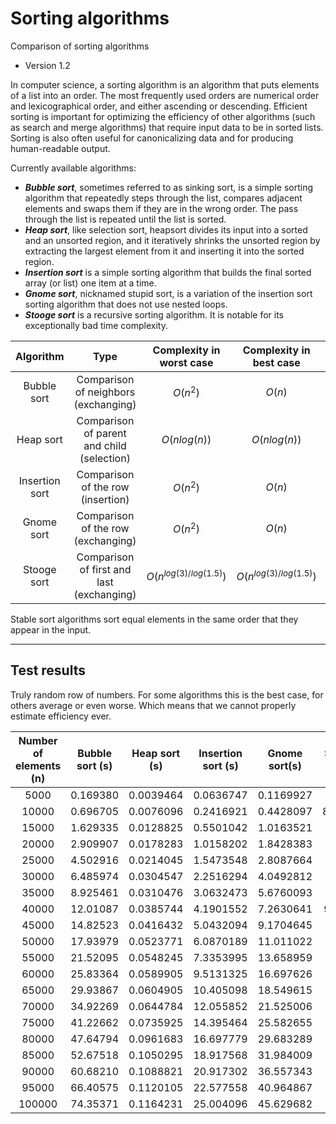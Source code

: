 # Sorting algorithms
Comparison of sorting algorithms

* Version 1.2

In computer science, a sorting algorithm is an algorithm that puts elements of a list into an order. The most frequently used orders are numerical order and lexicographical order, and either ascending or descending. Efficient sorting is important for optimizing the efficiency of other algorithms (such as search and merge algorithms) that require input data to be in sorted lists. Sorting is also often useful for canonicalizing data and for producing human-readable output.

Currently available algorithms:

* <b><em>Bubble sort</em></b>, sometimes referred to as sinking sort, is a simple sorting algorithm that repeatedly steps through the list, compares adjacent elements and swaps them if they are in the wrong order. The pass through the list is repeated until the list is sorted.
* <b><em>Heap sort</em></b>, like selection sort, heapsort divides its input into a sorted and an unsorted region, and it iteratively shrinks the unsorted region by extracting the largest element from it and inserting it into the sorted region.
* <b><em>Insertion sort</em></b> is a simple sorting algorithm that builds the final sorted array (or list) one item at a time.
* <b><em>Gnome sort</em></b>, nicknamed stupid sort, is a variation of the insertion sort sorting algorithm that does not use nested loops.
* <b><em>Stooge sort</em></b> is a recursive sorting algorithm. It is notable for its exceptionally bad time complexity.


|Algorithm|Type|Complexity in worst case|Complexity in best case|Stable|
|:---:|:---:|:---:|:---:|:---:|
|Bubble sort|Comparison of neighbors (exchanging)|$$O(n^2)$$|$$O(n)$$|Yes|
|Heap sort|Comparison of parent and child (selection)|$$O(n log(n))$$|$$O(n log(n))$$|No|
|Insertion sort|Comparison of the row (insertion)|$$O(n^2)$$|$$O(n)$$|Yes|
|Gnome sort|Comparison of the row (exchanging)|$$O(n^2)$$|$$O(n)$$|Yes|
|Stooge sort|Comparison of first and last (exchanging)|$$O(n^{log(3)/log(1.5)})$$|$$O(n^{log(3)/log(1.5)})$$|No|

Stable sort algorithms sort equal elements in the same order that they appear in the input.

---
## Test results
Truly random row of numbers. For some algorithms this is the best case, for others average or even worse. Which means that we cannot properly estimate efficiency ever. 

|Number of elements (n)|Bubble sort (s)|Heap sort (s)|Insertion sort (s)|Gnome sort(s)|Stooge sort (s)|
|:---:|:---:|:---:|:---:|:---:|:---:|
|5000  |0.169380|0.0039464|0.0636747|0.1169927|95.104169|
|10000 |0.696705|0.0076096|0.2416921|0.4428097|889.781318|
|15000 |1.629335|0.0128825|0.5501042|1.0163521|9000|
|20000 |2.909907|0.0178283|1.0158202|1.8428383|90000|
|25000 |4.502916|0.0214045|1.5473548|2.8087664|900000|
|30000 |6.485974|0.0304547|2.2516294|4.0492812|9000000|
|35000 |8.925461|0.0310476|3.0632473|5.6760093|90000000|
|40000 |12.01087|0.0385744|4.1901552|7.2630641|900000000|
|45000 |14.82523|0.0416432|5.0432094|9.1704645|-|
|50000 |17.93979|0.0523771|6.0870189|11.011022|-|
|55000 |21.52095|0.0548245|7.3353995|13.658959|-|
|60000 |25.83364|0.0589905|9.5131325|16.697626|-|
|65000 |29.93867|0.0604905|10.405098|18.549615|-|
|70000 |34.92269|0.0644784|12.055852|21.525006|-|
|75000 |41.22662|0.0735925|14.395464|25.582655|-|
|80000 |47.64794|0.0961683|16.697779|29.683289|-|
|85000 |52.67518|0.1050295|18.917568|31.984009|-|
|90000 |60.68210|0.1088821|20.917302|36.557343|-|
|95000 |66.40575|0.1120105|22.577558|40.964867|-|
|100000|74.35371|0.1164231|25.004096|45.629682|-|

